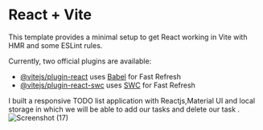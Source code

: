 # React + Vite

This template provides a minimal setup to get React working in Vite with HMR and some ESLint rules.

Currently, two official plugins are available:

- [@vitejs/plugin-react](https://github.com/vitejs/vite-plugin-react/blob/main/packages/plugin-react/README.md) uses [Babel](https://babeljs.io/) for Fast Refresh
- [@vitejs/plugin-react-swc](https://github.com/vitejs/vite-plugin-react-swc) uses [SWC](https://swc.rs/) for Fast Refresh

I built a responsive TODO list application with Reactjs,Material UI and local storage in which we will be able to add our tasks and delete our task . ![Screenshot (17)](https://github.com/ramya380/TodoList/assets/84365222/251e4f24-0db1-443e-bc2e-21a12ac42e5b)
